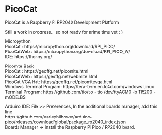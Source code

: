 # PicoCat
PicoCat is a Raspberry Pi RP2040 Development Platform

Still a work in progress... so not ready for prime time yet : )

<p>
Micropython<br> 
  PicoCat : https://micropython.org/download/RPI_PICO/<br>
  PicoCatWeb : https://micropython.org/download/RPI_PICO_W/<br>
  IDE: https://thonny.org/
</p>
<p>
Picomite Basic<br>
  PicoCat : https://geoffg.net/picomite.html<br>
  PicoCatWeb : https://geoffg.net/webmite.html<br>
  PicoCat VGA Hat: https://geoffg.net/picomitevga.html<br>
  Windows Terminal Program: https://tera-term.en.lo4d.com/windows
  Linux Terminal Program: https://github.com/tio/tio
  - tio /dev/ttyACM0 -b 115200 -mODELBS
</p>
<p>
Arduino IDE:
  File >> Preferences,  In the additional boards manager, add this line<br>
  https://github.com/earlephilhower/arduino-pico/releases/download/global/package_rp2040_index.json<br>
  Boards Manager -> install the Raspberry Pi Pico / RP2040 board.<br>
</p>

